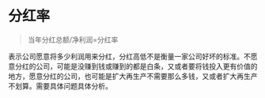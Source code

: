 # 分红率

> 当年分红总额/净利润=分红率

表示公司愿意将多少利润用来分红，分红高低不是衡量一家公司好坏的标准。不愿意分红的公司，可能是没赚到钱或赚到的都是白条，又或者要将钱投入更有价值的地方，愿意分红的公司，也可能是扩大再生产不需要那么多钱，又或者扩大再生产不划算。需要具体问题具体分析。
